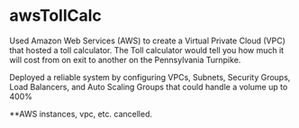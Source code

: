# awsTollCalc
Used Amazon Web Services (AWS) to create a Virtual Private Cloud (VPC) that hosted a toll calculator. The Toll calculator would tell you how much it will cost from on exit to another on the Pennsylvania Turnpike.

Deployed a reliable system by configuring VPCs, Subnets, Security Groups, Load Balancers, and Auto Scaling Groups
that could handle a volume up to 400%

**AWS instances, vpc, etc. cancelled.
